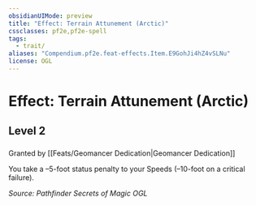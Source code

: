 ```yaml
---
obsidianUIMode: preview
title: "Effect: Terrain Attunement (Arctic)"
cssclasses: pf2e,pf2e-spell
tags:
  - trait/
aliases: "Compendium.pf2e.feat-effects.Item.E9GohJi4hZ4vSLNu"
license: OGL
---
```

# Effect: Terrain Attunement (Arctic)
## Level 2
### 






Granted by [[Feats/Geomancer Dedication|Geomancer Dedication]]

You take a –5-foot status penalty to your Speeds (–10-foot on a critical failure).

*Source: Pathfinder Secrets of Magic*
*OGL*